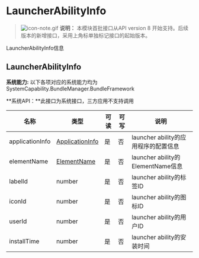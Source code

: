 # LauncherAbilityInfo



> ![icon-note.gif](public_sys-resources/icon-note.gif) **说明：**
> 本模块首批接口从API version 8 开始支持。后续版本的新增接口，采用上角标单独标记接口的起始版本。



LauncherAbilityInfo信息

## LauncherAbilityInfo

 **系统能力:** 以下各项对应的系统能力均为SystemCapability.BundleManager.BundleFramework

 **系统API：**此接口为系统接口，三方应用不支持调用

| 名称            | 类型                                                 | 可读 | 可写 | 说明                                 |
| --------------- | ---------------------------------------------------- | ---- | ---- | ------------------------------------ |
| applicationInfo | [ApplicationInfo](js-apis-bundle-ApplicationInfo.md) | 是   | 否   | launcher ability的应用程序的配置信息 |
| elementName     | [ElementName](js-apis-bundle-ElementName.md)         | 是   | 否   | launcher ability的ElementName信息    |
| labelId         | number                                               | 是   | 否   | launcher ability的标签ID             |
| iconId          | number                                               | 是   | 否   | launcher ability的图标ID             |
| userId          | number                                               | 是   | 否   | launcher ability的用户ID             |
| installTime     | number                                               | 是   | 否   | launcher ability的安装时间           |
